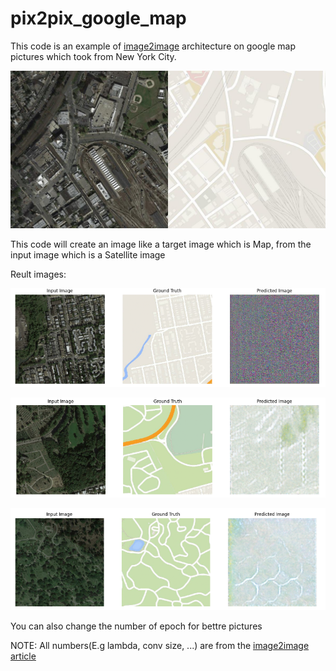 # pix2pix_google_map

This code is an example of [image2image](https://arxiv.org/abs/1611.07004) architecture on google map pictures which took from New York City.

![alt text](https://raw.githubusercontent.com/manishemirani/pix2pix_google_map/main/City.png)

This code will create an image like a target image which is Map, from the input image which is a Satellite image

Reult images:

![alt text](https://raw.githubusercontent.com/manishemirani/pix2pix_google_map/main/test_images/test2.png)

![alt text](https://raw.githubusercontent.com/manishemirani/pix2pix_google_map/main/test_images/test1.png)

![alt text](https://raw.githubusercontent.com/manishemirani/pix2pix_google_map/main/test_images/test3.png)

You can also change the number of epoch for bettre pictures

NOTE: All numbers(E.g lambda, conv size, ...) are from the [image2image article](https://arxiv.org/abs/1611.07004)

